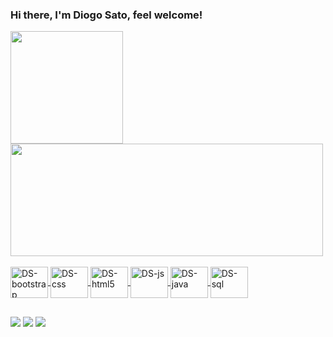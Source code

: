 ### Hi there, I'm Diogo Sato, feel welcome!

<div align="left">
  <a href="https://github.com/DiogoSato">
  <img height="180em" src="https://github-readme-stats.vercel.app/api?username=DiogoSato&show_icons=true&theme=tokyonight&include_all_commits=true&count_private=true"/>
  <img height="180em"width="500em" src="https://github-readme-stats.vercel.app/api/top-langs/?username=DiogoSato&layout=compact&langs_count=7&theme=tokyonight"/>
</div>
  
<div style="display: inline_block"><br>
  <img align="center" alt="DS-bootstrap" height="50" width="60" src="https://cdn.jsdelivr.net/gh/devicons/devicon/icons/bootstrap/bootstrap-plain-wordmark.svg">
  <img align="center" alt="DS-css" height="50" width="60" src="https://cdn.jsdelivr.net/gh/devicons/devicon/icons/css3/css3-original-wordmark.svg">
  <img align="center" alt="DS-html5" height="50" width="60" src="https://cdn.jsdelivr.net/gh/devicons/devicon/icons/html5/html5-original-wordmark.svg">
  <img align="center" alt="DS-js" height="50" width="60" src="https://cdn.jsdelivr.net/gh/devicons/devicon/icons/javascript/javascript-original.svg">
  <img align="center" alt="DS-java" height="50" width="60" src="https://cdn.jsdelivr.net/gh/devicons/devicon/icons/java/java-plain-wordmark.svg">
  <img align="center" alt="DS-sql" height="50" width="60" src="https://cdn.jsdelivr.net/gh/devicons/devicon/icons/postgresql/postgresql-original-wordmark.svg">
</div>
  
  ##
  
  <div> 
  <a href="mailto:diogosato12@gmail.com" target="_blank"><img src="https://img.shields.io/badge/Gmail-D14836?style=for-the-badge&logo=gmail&logoColor=white" target="_blank"></a>
    <a href="https://www.linkedin.com/in/diogo-sato-kreknicki-464300207" target="_blank"><img src="https://img.shields.io/badge/LinkedIn-0077B5?style=for-the-badge&logo=linkedin&logoColor=white" target="_blank"></a>
    <a href="https://www.instagram.com/diogo_sato_/" target="_blank"><img src="https://img.shields.io/badge/Instagram-E4405F?style=for-the-badge&logo=instagram&logoColor=white" target="_blank"></a>
</div>

